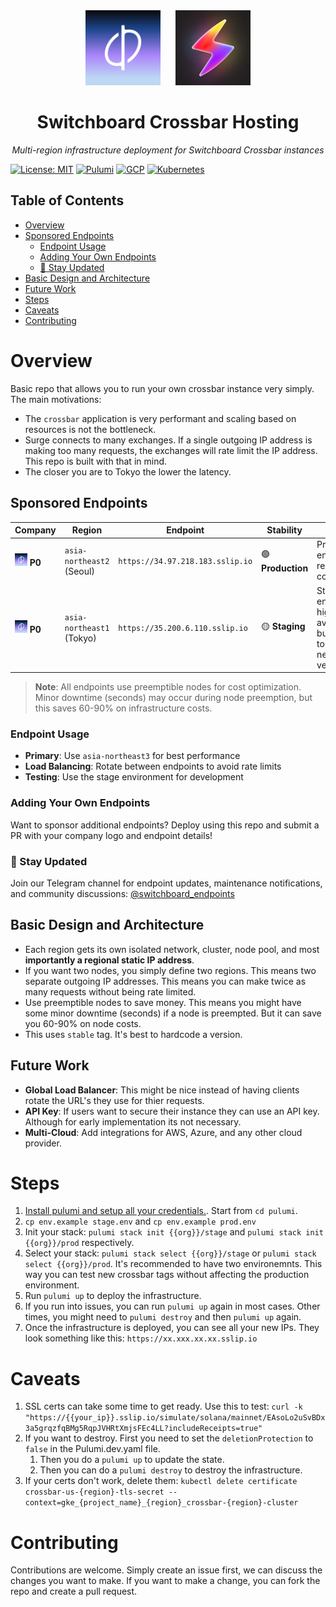 <div align="center">
  <img src="assets/images/p0-icon.jpg" alt="P0 Logo" width="120" style="margin-right: 20px;"/>
  <img src="assets/images/switchboard.jpg" alt="Switchboard Logo" width="120"/>
  <h1>Switchboard Crossbar Hosting</h1>
  <p><em>Multi-region infrastructure deployment for Switchboard Crossbar instances</em></p>
</div>

[![License: MIT](https://img.shields.io/badge/License-MIT-yellow.svg)](https://opensource.org/licenses/MIT)
[![Pulumi](https://img.shields.io/badge/Infrastructure-Pulumi-blue)](https://www.pulumi.com/)
[![GCP](https://img.shields.io/badge/Cloud-Google%20Cloud-orange)](https://cloud.google.com/)
[![Kubernetes](https://img.shields.io/badge/Orchestration-Kubernetes-blue)](https://kubernetes.io/)

## Table of Contents
- [Overview](#overview)
- [Sponsored Endpoints](#sponsored-endpoints)
  - [Endpoint Usage](#endpoint-usage)
  - [Adding Your Own Endpoints](#adding-your-own-endpoints)
  - [📢 Stay Updated](#-stay-updated)
- [Basic Design and Architecture](#basic-design-and-architecture)
- [Future Work](#future-work)
- [Steps](#steps)
- [Caveats](#caveats)
- [Contributing](#contributing)

# Overview

Basic repo that allows you to run your own crossbar instance very simply. The main motivations:

- The `crossbar` application is very performant and scaling based on resources is not the bottleneck.
- Surge connects to many exchanges. If a single outgoing IP address is making too many requests, the exchanges will rate limit the IP address. This repo is built with that in mind. 
- The closer you are to Tokyo the lower the latency.

## Sponsored Endpoints

| Company | Region | Endpoint | Stability | Notes |
|---------|--------|----------|-----------|-------|
| <img src="assets/images/p0-icon.jpg" alt="P0" width="20"/> **P0** | `asia-northeast2` (Seoul) | `https://34.97.218.183.sslip.io` | 🟢 **Production** | Primary endpoint, regional coverage |
| <img src="assets/images/p0-icon.jpg" alt="P0" width="20"/> **P0** | `asia-northeast1` (Tokyo) | `https://35.200.6.110.sslip.io` | 🟡 **Staging** | Staging endpoint, high availability but used to test new versions |

> **Note**: All endpoints use preemptible nodes for cost optimization. Minor downtime (seconds) may occur during node preemption, but this saves 60-90% on infrastructure costs.

### Endpoint Usage
- **Primary**: Use `asia-northeast3` for best performance
- **Load Balancing**: Rotate between endpoints to avoid rate limits
- **Testing**: Use the stage environment for development

### Adding Your Own Endpoints

Want to sponsor additional endpoints? Deploy using this repo and submit a PR with your company logo and endpoint details!

### 📢 Stay Updated

Join our Telegram channel for endpoint updates, maintenance notifications, and community discussions: [@switchboard_endpoints](https://t.me/+ktZWZinw7xZlNmVh)

## Basic Design and Architecture

- Each region gets its own isolated network, cluster, node pool, and most **importantly a regional static IP address**.
- If you want two nodes, you simply define two regions. This means two separate outgoing IP addresses. This means you can make twice as many requests without being rate limited.
- Use preemptible nodes to save money. This means you might have some minor downtime (seconds) if a node is preempted. But it can save you 60-90% on node costs.
- This uses `stable` tag. It's best to hardcode a version.

## Future Work

- **Global Load Balancer**:  This might be nice instead of having clients rotate the URL's they use for thier requests.
- **API Key**: If users want to secure their instance they can use an API key. Although for early implementation its not necessary.
- **Multi-Cloud**: Add integrations for AWS, Azure, and any other cloud provider.


# Steps


1. [Install pulumi and setup all your credentials.](https://www.pulumi.com/docs/iac/get-started/gcp/begin/). Start from `cd pulumi`.
2. `cp env.example stage.env` and `cp env.example prod.env`
3. Init your stack: `pulumi stack init {{org}}/stage` and `pulumi stack init {{org}}/prod` respectively.
4. Select your stack: `pulumi stack select {{org}}/stage` or `pulumi stack select {{org}}/prod`. It's recommended to have two environemnts. This way you can test new crossbar tags without affecting the production environment.
5. Run `pulumi up` to deploy the infrastructure.
6. If you run into issues, you can run `pulumi up` again in most cases. Other times, you might need to `pulumi destroy` and then `pulumi up` again.
7. Once the infrastructure is deployed, you can see all your new IPs. They look something like this: `https://xx.xxx.xx.xx.sslip.io`


# Caveats

1. SSL certs can take some time to get ready. Use this to test: `curl -k "https://{{your_ip}}.sslip.io/simulate/solana/mainnet/EAsoLo2uSvBDx3a5grqzfqBMg5RqpJVHRtXmjsFEc4LL?includeReceipts=true"`
2. If you want to destroy. First you need to set the `deletionProtection` to `false` in the Pulumi.dev.yaml file.
    1. Then you do a `pulumi up` to update the state.
    2. Then you can do a `pulumi destroy` to destroy the infrastructure.
3. If your certs don't work, delete them: `kubectl delete certificate crossbar-us-{region}-tls-secret --context=gke_{project_name}_{region}_crossbar-{region}-cluster`

# Contributing

Contributions are welcome. Simply create an issue first, we can discuss the changes you want to make. If you want to make a change, you can fork the repo and create a pull request.